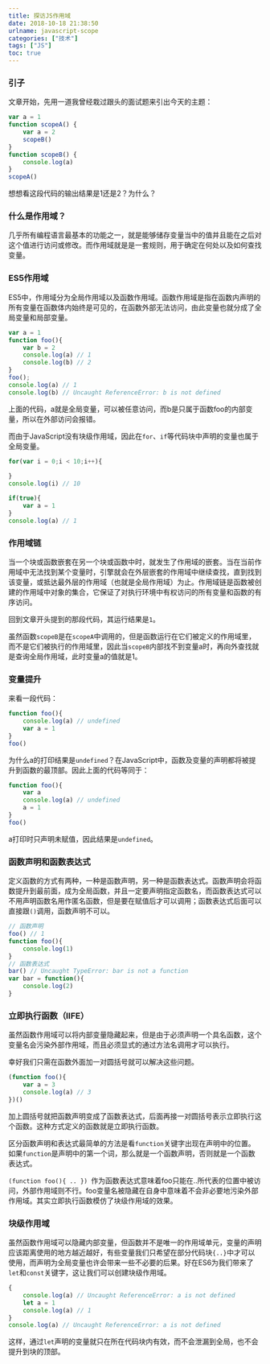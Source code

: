 ```yaml
---
title: 探访JS作用域
date: 2018-10-18 21:38:50
urlname: javascript-scope
categories: ["技术"]
tags: ["JS"]
toc: true
---
```


### 引子

文章开始，先用一道我曾经栽过跟头的面试题来引出今天的主题：

``` javascript
var a = 1
function scopeA() {
    var a = 2
    scopeB()
}
function scopeB() {
    console.log(a)
}
scopeA()
```

想想看这段代码的输出结果是1还是2？为什么？

### 什么是作用域？

几乎所有编程语言最基本的功能之一，就是能够储存变量当中的值并且能在之后对这个值进行访问或修改。而作用域就是是一套规则，用于确定在何处以及如何查找变量。

### ES5作用域

ES5中，作用域分为全局作用域以及函数作用域。函数作用域是指在函数内声明的所有变量在函数体内始终是可见的，在函数外部无法访问，由此变量也就分成了全局变量和局部变量。

``` javascript
var a = 1
function foo(){ 
    var b = 2 
    console.log(a) // 1
    console.log(b) // 2
} 
foo();
console.log(a) // 1
console.log(b) // Uncaught ReferenceError: b is not defined
```

上面的代码，a就是全局变量，可以被任意访问，而b是只属于函数foo的内部变量，所以在外部访问会报错。

而由于JavaScript没有块级作用域，因此在`for`、`if`等代码块中声明的变量也属于全局变量。

``` javascript
for(var i = 0;i < 10;i++){
    
}
console.log(i) // 10

if(true){
    var a = 1
}
console.log(a) // 1
```

### 作用域链

当一个块或函数嵌套在另一个块或函数中时，就发生了作用域的嵌套。当在当前作用域中无法找到某个变量时，引擎就会在外层嵌套的作用域中继续查找，直到找到该变量，或抵达最外层的作用域（也就是全局作用域）为止。作用域链是函数被创建的作用域中对象的集合，它保证了对执行环境中有权访问的所有变量和函数的有序访问。

回到文章开头提到的那段代码，其运行结果是`1`。

虽然函数`scopeB`是在`scopeA`中调用的，但是函数运行在它们被定义的作用域里，而不是它们被执行的作用域里，因此当`scopeB`内部找不到变量a时，再向外查找就是查询全局作用域，此时变量a的值就是1。

### 变量提升

来看一段代码：

``` javascript
function foo(){
    console.log(a) // undefined
    var a = 1
}
foo()
```

为什么a的打印结果是`undefined`？在JavaScript中，函数及变量的声明都将被提升到函数的最顶部。因此上面的代码等同于：

```javascript
function foo(){
    var a
    console.log(a) // undefined
    a = 1
}
foo()
```

a打印时只声明未赋值，因此结果是`undefined`。

### 函数声明和函数表达式

定义函数的方式有两种，一种是函数声明，另一种是函数表达式。函数声明会将函数提升到最前面，成为全局函数，并且一定要声明指定函数名，而函数表达式可以不用声明函数名用作匿名函数，但是要在赋值后才可以调用；函数表达式后面可以直接跟`()`调用，函数声明不可以。

```javascript
// 函数声明
foo() // 1
function foo(){
    console.log(1)
}
// 函数表达式
bar() // Uncaught TypeError: bar is not a function
var bar = function(){
    console.log(2)
}
```

### 立即执行函数（IIFE）

虽然函数作用域可以将内部变量隐藏起来，但是由于必须声明一个具名函数，这个变量名会污染外部作用域，而且必须显式的通过方法名调用才可以执行。

幸好我们只需在函数外面加一对圆括号就可以解决这些问题。

``` javascript
(function foo(){
    var a = 3
    console.log(a) // 3
})()
```

加上圆括号就把函数声明变成了函数表达式，后面再接一对圆括号表示立即执行这个函数。这种方式定义的函数就是立即执行函数。

区分函数声明和表达式最简单的方法是看`function`关键字出现在声明中的位置。如果`function`是声明中的第一个词，那么就是一个函数声明，否则就是一个函数表达式。

`(function foo(){ .. }) `作为函数表达式意味着foo只能在..所代表的位置中被访问，外部作用域则不行。foo变量名被隐藏在自身中意味着不会非必要地污染外部作用域。其实立即执行函数模仿了块级作用域的效果。

### 块级作用域

虽然函数作用域可以隐藏内部变量，但函数并不是唯一的作用域单元，变量的声明应该距离使用的地方越近越好，有些变量我们只希望在部分代码块`{..}`中才可以使用，而声明为全局变量也许会带来一些不必要的后果。好在ES6为我们带来了`let`和`const`关键字，这让我们可以创建块级作用域。

``` javascript
{
    console.log(a) // Uncaught ReferenceError: a is not defined
    let a = 1
    console.log(a) // 1
}
console.log(a) // Uncaught ReferenceError: a is not defined
```

这样，通过`let`声明的变量就只在所在代码块内有效，而不会泄漏到全局，也不会提升到块的顶部。